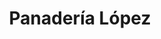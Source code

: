 ---
title: "Panadería López"
url: /aldeamayor-de-san-martin/panaderia-lopez-calle-miguel-hernandez/
shop: panadería
---